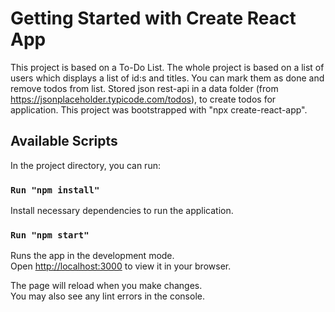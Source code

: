 # Getting Started with Create React App

This project is based on a To-Do List.
The whole project is based on a list of users which displays a list of id:s and titles. You can mark them as done and remove todos from list.
Stored json rest-api in a data folder (from https://jsonplaceholder.typicode.com/todos), to create todos for application.
This project was bootstrapped with "npx create-react-app".

## Available Scripts

In the project directory, you can run:

### `Run "npm install"`

Install necessary dependencies to run the application.

### `Run "npm start"`

Runs the app in the development mode.\
Open [http://localhost:3000](http://localhost:3000) to view it in your browser.

The page will reload when you make changes.\
You may also see any lint errors in the console.



